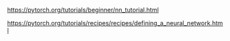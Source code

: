 https://pytorch.org/tutorials/beginner/nn_tutorial.html

https://pytorch.org/tutorials/recipes/recipes/defining_a_neural_network.html
